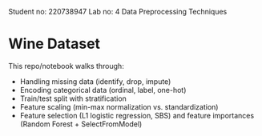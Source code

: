 Student no: 220738947
Lab no: 4
Data Preprocessing Techniques


# Wine Dataset 

This repo/notebook walks through:
- Handling missing data (identify, drop, impute)
- Encoding categorical data (ordinal, label, one-hot)
- Train/test split with stratification
- Feature scaling (min-max normalization vs. standardization)
- Feature selection (L1 logistic regression, SBS) and feature importances (Random Forest + SelectFromModel)